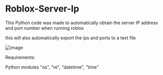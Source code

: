 # Roblox-Server-Ip
This Python code was made to automatically obtain the server IP address and port number when running roblox

this will also automatically export the ips and ports to a text file

![image](https://user-images.githubusercontent.com/130304516/230786294-e906cccb-3e54-471e-ad22-1d92bcdadfb5.png)

Requirements:

Python modules "os", "re", "datetime", "time"
